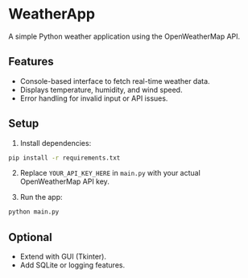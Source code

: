 # WeatherApp

A simple Python weather application using the OpenWeatherMap API.

## Features
- Console-based interface to fetch real-time weather data.
- Displays temperature, humidity, and wind speed.
- Error handling for invalid input or API issues.

## Setup
1. Install dependencies:
```bash
pip install -r requirements.txt
```

2. Replace `YOUR_API_KEY_HERE` in `main.py` with your actual OpenWeatherMap API key.

3. Run the app:
```bash
python main.py
```

## Optional
- Extend with GUI (Tkinter).
- Add SQLite or logging features.
